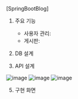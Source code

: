 [SpringBootBlog]

1. 주요 기능
   - 사용자 관리:
   - 게시판:

2. DB 설계

3. API 설계
   
  ![image](https://github.com/user-attachments/assets/ce900d67-addf-4e63-aeab-f67fe7a6bced)
  ![image](https://github.com/user-attachments/assets/02cb54ff-fd94-4c1a-a77e-9ba9b0391cd1)
  ![image](https://github.com/user-attachments/assets/89492375-147f-48d4-9803-6fda45d0d180)

5. 구현 화면
